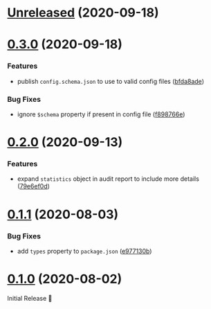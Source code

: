 # [Unreleased](https://github.com/G-Rath/audit-app/compare/v0.3.0...HEAD) (2020-09-18)

# [0.3.0](https://github.com/G-Rath/audit-app/compare/v0.2.0...v0.3.0) (2020-09-18)

### Features

- publish `config.schema.json` to use to valid config files ([bfda8ade][])

### Bug Fixes

- ignore `$schema` property if present in config file ([f898766e][])

# [0.2.0](https://github.com/G-Rath/audit-app/compare/v0.1.1...v0.2.0) (2020-09-13)

### Features

- expand `statistics` object in audit report to include more details
  ([79e6ef0d][])

# [0.1.1](https://github.com/G-Rath/audit-app/compare/v0.1.0...v0.1.1) (2020-08-03)

### Bug Fixes

- add `types` property to `package.json` ([e977130b][])

# [0.1.0](https://github.com/G-Rath/audit-app/compare/82aa09aaf47ee736ddc030ee0418ffe40e191adf...v0.1.0) (2020-08-02)

Initial Release 🎉

[bfda8ade]: https://github.com/G-Rath/audit-app/commit/bfda8ade
[f898766e]: https://github.com/G-Rath/audit-app/commit/f898766e
[79e6ef0d]: https://github.com/G-Rath/audit-app/commit/79e6ef0d
[e977130b]: https://github.com/G-Rath/audit-app/commit/e977130b
